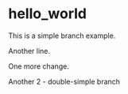 # hello_world

This is a simple branch example.

Another line.

One more change.

Another 2 - double-simple branch


